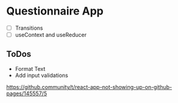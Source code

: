 # Questionnaire App

- [ ] Transitions
- [ ] useContext and useReducer

## ToDos

- Format Text
- Add input validations

https://github.community/t/react-app-not-showing-up-on-github-pages/145557/5
